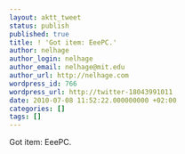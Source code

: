 ```yaml
---
layout: aktt_tweet
status: publish
published: true
title: ! 'Got item: EeePC.'
author: nelhage
author_login: nelhage
author_email: nelhage@mit.edu
author_url: http://nelhage.com
wordpress_id: 766
wordpress_url: http://twitter-18043991011
date: 2010-07-08 11:52:22.000000000 +02:00
categories: []
tags: []
---
```

Got item: EeePC.
